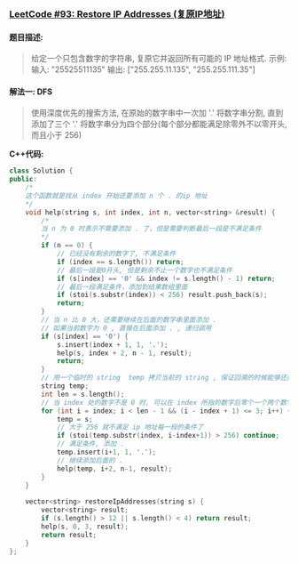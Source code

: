 ### [LeetCode #93: Restore IP Addresses (复原IP地址)](https://leetcode.com/problems/restore-ip-addresses/)
#### 题目描述:
> 给定一个只包含数字的字符串, 复原它并返回所有可能的 IP 地址格式.
> 示例:
> 输入: "25525511135"
> 输出: ["255.255.11.135", "255.255.111.35"]

#### 解法一: DFS
> 使用深度优先的搜索方法, 在原始的数字串中一次加 '.' 将数字串分割, 直到添加了三个 '.' 将数字串分为四个部分(每个部分都能满足除零外不以零开头, 而且小于 256)


**C++代码:**
```c++
class Solution {
public:
    /*
    这个函数就是找从 index 开始还要添加 n 个 . 的ip 地址
    */
    void help(string s, int index, int n, vector<string> &result) {
        /*
        当 n 为 0 时表示不需要添加 . 了，但是需要判断最后一段是不满足条件
        */
        if (n == 0) {
            // 已经没有剩余的数字了, 不满足条件
            if (index == s.length()) return;
            // 最后一段是0开头, 但是剩余不止一个数字也不满足条件
            if (s[index] == '0' && index != s.length() - 1) return;
            // 最后一段满足条件，添加到结果数组里面
            if (stoi(s.substr(index)) < 256) result.push_back(s);
            return;
        }
        // 当 n 比 0 大，还需要继续在后面的数字串里面添加 .
        // 如果当前数字为 0 , 直接在后面添加 . , 递归调用
        if (s[index] == '0') {
            s.insert(index + 1, 1, '.');
            help(s, index + 2, n - 1, result);
            return;
        }
        // 用一个临时的 string  temp 拷贝当前的 string , 保证回溯的时候能够还原 string
        string temp;
        int len = s.length();
        // 当 index 处的数字不是 0 时, 可以在 index 所指的数字后零个一个两个数字后添加 .
        for (int i = index; i < len - 1 && (i - index + 1) <= 3; i++) {
            temp = s;
            // 大于 256 就不满足 ip 地址每一段的条件了
            if (stoi(temp.substr(index, i-index+1)) > 256) continue;
            // 满足条件, 添加 .
            temp.insert(i+1, 1, '.');
            // 继续添加后面的 .
            help(temp, i+2, n-1, result);
        }
    }
    
    vector<string> restoreIpAddresses(string s) {
        vector<string> result;
        if (s.length() > 12 || s.length() < 4) return result;
        help(s, 0, 3, result);
        return result;
    }
};
```